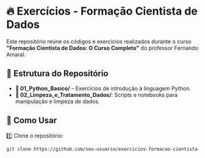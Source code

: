 # 🔥 Exercícios - Formação Cientista de Dados  

Este repositório reúne os códigos e exercícios realizados durante o curso **"Formação Cientista de Dados: O Curso Completo"** do professor Fernando Amaral.  

## 📂 Estrutura do Repositório  

- **📌 01_Python_Basico/** – Exercícios de introdução à linguagem Python.  
- **📌 02_Limpeza_e_Tratamento_Dados/**: Scripts e notebooks para manipulação e limpeza de dados.
## 🚀 Como Usar  

1️⃣ Clone o repositório:  
   ```bash
   git clone https://github.com/seu-usuario/exercicios-formacao-cientista-de-dados.git
